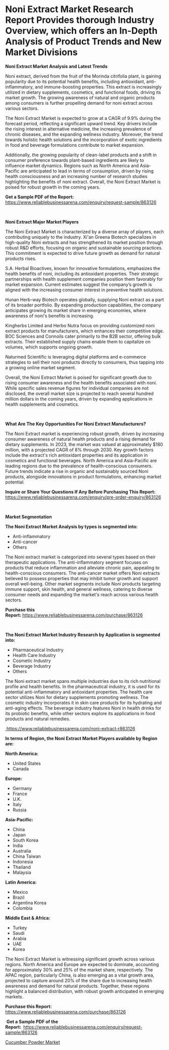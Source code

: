 <p><h1>Noni Extract Market Research Report Provides thorough Industry Overview, which offers an In-Depth Analysis of Product Trends and New Market Divisions</h1></p><p><strong>Noni Extract Market Analysis and Latest Trends</strong></p>
<p><p>Noni extract, derived from the fruit of the Morinda citrifolia plant, is gaining popularity due to its potential health benefits, including antioxidant, anti-inflammatory, and immune-boosting properties. This extract is increasingly utilized in dietary supplements, cosmetics, and functional foods, driving its market growth. The growing awareness of natural and organic products among consumers is further propelling demand for noni extract across various sectors.</p><p>The Noni Extract Market is expected to grow at a CAGR of 9.9% during the forecast period, reflecting a significant upward trend. Key drivers include the rising interest in alternative medicine, the increasing prevalence of chronic diseases, and the expanding wellness industry. Moreover, the trend towards holistic health solutions and the incorporation of exotic ingredients in food and beverage formulations contribute to market expansion.</p><p>Additionally, the growing popularity of clean-label products and a shift in consumer preference towards plant-based ingredients are likely to influence market dynamics. Regions such as North America and Asia-Pacific are anticipated to lead in terms of consumption, driven by rising health consciousness and an increasing number of research studies highlighting the benefits of noni extract. Overall, the Noni Extract Market is poised for robust growth in the coming years.</p></p>
<p><strong>Get a Sample PDF of the Report:&nbsp;</strong> <a href="https://www.reliablebusinessarena.com/enquiry/request-sample/863126?utm_campaign=2177&utm_medium=2&utm_source=Github&utm_content=ia&utm_term=01042025&utm_id=noni-extract">https://www.reliablebusinessarena.com/enquiry/request-sample/863126</a></p>
<p>&nbsp;</p>
<p><strong>Noni Extract Major Market Players</strong></p>
<p><p>The Noni Extract Market is characterized by a diverse array of players, each contributing uniquely to the industry. Xi'an Greena Biotech specializes in high-quality Noni extracts and has strengthened its market position through robust R&D efforts, focusing on organic and sustainable sourcing practices. This commitment is expected to drive future growth as demand for natural products rises.</p><p>S.A. Herbal Bioactives, known for innovative formulations, emphasizes the health benefits of noni, including its antioxidant properties. Their strategic partnerships with health supplement companies position them favorably for market expansion. Current estimates suggest the company’s growth is aligned with the increasing consumer interest in preventive health solutions.</p><p>Hunan Herb-way Biotech operates globally, supplying Noni extract as a part of its broader portfolio. By expanding production capabilities, the company anticipates growing its market share in emerging economies, where awareness of noni's benefits is increasing.</p><p>Kingherbs Limited and Herbo Nutra focus on providing customized noni extract products for manufacturers, which enhances their competitive edge. BOC Sciences and Connoils cater primarily to the B2B sector, offering bulk extracts. Their established supply chains enable them to capitalize on volumes, which supports ongoing growth.</p><p>Naturmed Scientific is leveraging digital platforms and e-commerce strategies to sell their noni products directly to consumers, thus tapping into a growing online market segment.</p><p>Overall, the Noni Extract Market is poised for significant growth due to rising consumer awareness and the health benefits associated with noni. While specific sales revenue figures for individual companies are not disclosed, the overall market size is projected to reach several hundred million dollars in the coming years, driven by expanding applications in health supplements and cosmetics.</p></p>
<p>&nbsp;</p>
<p><strong>What Are The Key Opportunities For Noni Extract Manufacturers?</strong></p>
<p><p>The Noni Extract market is experiencing robust growth, driven by increasing consumer awareness of natural health products and a rising demand for dietary supplements. In 2023, the market was valued at approximately $180 million, with a projected CAGR of 8% through 2030. Key growth factors include the extract's rich antioxidant properties and its application in cosmetics and functional beverages. North America and Asia-Pacific are leading regions due to the prevalence of health-conscious consumers. Future trends indicate a rise in organic and sustainably sourced Noni products, alongside innovations in product formulations, enhancing market potential.</p></p>
<p><strong>Inquire or Share Your Questions If Any Before Purchasing This Report:</strong> <a href="https://www.reliablebusinessarena.com/enquiry/pre-order-enquiry/863126?utm_campaign=2177&utm_medium=2&utm_source=Github&utm_content=ia&utm_term=01042025&utm_id=noni-extract">https://www.reliablebusinessarena.com/enquiry/pre-order-enquiry/863126</a></p>
<p>&nbsp;</p>
<p><strong>Market Segmentation</strong></p>
<p><strong>The Noni Extract Market Analysis by types is segmented into:</strong></p>
<p><ul><li>Anti-inflammatory</li><li>Anti-cancer</li><li>Others</li></ul></p>
<p><p>The Noni extract market is categorized into several types based on their therapeutic applications. The anti-inflammatory segment focuses on products that reduce inflammation and alleviate chronic pain, appealing to health-conscious consumers. The anti-cancer market offers Noni extracts believed to possess properties that may inhibit tumor growth and support overall well-being. Other market segments include Noni products targeting immune support, skin health, and general wellness, catering to diverse consumer needs and expanding the market's reach across various health sectors.</p></p>
<p><strong>Purchase this Report:&nbsp;</strong><a href="https://www.reliablebusinessarena.com/purchase/863126?utm_campaign=2177&utm_medium=2&utm_source=Github&utm_content=ia&utm_term=01042025&utm_id=noni-extract">https://www.reliablebusinessarena.com/purchase/863126</a></p>
<p>&nbsp;</p>
<p><strong>The Noni Extract Market Industry Research by Application is segmented into:</strong></p>
<p><ul><li>Pharmaceutical Industry</li><li>Health Care Industry</li><li>Cosmetic Industry</li><li>Beverage Industry</li><li>Others</li></ul></p>
<p><p>The Noni extract market spans multiple industries due to its rich nutritional profile and health benefits. In the pharmaceutical industry, it is used for its potential anti-inflammatory and antioxidant properties. The health care sector utilizes Noni for dietary supplements promoting wellness. The cosmetic industry incorporates it in skin care products for its hydrating and anti-aging effects. The beverage industry features Noni in health drinks for its probiotic benefits, while other sectors explore its applications in food products and natural remedies.</p></p>
<p><a href="https://www.reliablebusinessarena.com/noni-extract-r863126?utm_campaign=2177&utm_medium=2&utm_source=Github&utm_content=ia&utm_term=01042025&utm_id=noni-extract">&nbsp;https://www.reliablebusinessarena.com/noni-extract-r863126</a></p>
<p><strong>In terms of Region, the Noni Extract Market Players available by Region are:</strong></p>
<p>
    <p> <strong> North America: </strong>
        <ul>
            <li>United States</li>
            <li>Canada</li>
        </ul>
        </p> 
    <p> <strong> Europe: </strong>
        <ul>
            <li>Germany</li>
            <li>France</li>
            <li>U.K.</li>
            <li>Italy</li>
            <li>Russia</li>
        </ul>
        </p> 
    <p> <strong> Asia-Pacific: </strong>
        <ul>
            <li>China</li>
            <li>Japan</li>
            <li>South Korea</li>
            <li>India</li>
            <li>Australia</li>
            <li>China Taiwan</li>
            <li>Indonesia</li>
            <li>Thailand</li>
            <li>Malaysia</li>
        </ul>
        </p> 
    <p> <strong> Latin America: </strong>
        <ul>
            <li>Mexico</li>
            <li>Brazil</li>
            <li>Argentina Korea</li>
            <li>Colombia</li>
        </ul>
        </p> 
    <p> <strong> Middle East & Africa: </strong>
        <ul>
            <li>Turkey</li>
            <li>Saudi</li>
            <li>Arabia</li>
            <li>UAE</li>
            <li>Korea</li>
        </ul>
    </p>
    </p>
<p><p>The Noni Extract Market is witnessing significant growth across various regions. North America and Europe are expected to dominate, accounting for approximately 30% and 25% of the market share, respectively. The APAC region, particularly China, is also emerging as a vital growth area, projected to capture around 20% of the share due to increasing health awareness and demand for natural products. Together, these regions highlight a balanced distribution, with robust growth anticipated in emerging markets.</p></p>
<p><strong>Purchase this Report: </strong><a href="https://www.reliablebusinessarena.com/purchase/863126?utm_campaign=2177&utm_medium=2&utm_source=Github&utm_content=ia&utm_term=01042025&utm_id=noni-extract">https://www.reliablebusinessarena.com/purchase/863126</a></p>
<p>&nbsp;<strong>Get a Sample PDF of the Report:&nbsp;&nbsp;</strong><a href="https://www.reliablebusinessarena.com/enquiry/request-sample/863126?utm_campaign=2177&utm_medium=2&utm_source=Github&utm_content=ia&utm_term=01042025&utm_id=noni-extract">https://www.reliablebusinessarena.com/enquiry/request-sample/863126</a></p>
<p><strong></strong></p>
<p><p><a href="https://github.com/SamiaChowdhury801/Market-Research-Report-List-2/blob/main/cucumber-powder-market.md?utm_campaign=2177&utm_medium=2&utm_source=Github&utm_content=ia&utm_term=01042025&utm_id=noni-extract">Cucumber Powder Market</a></p></p>
